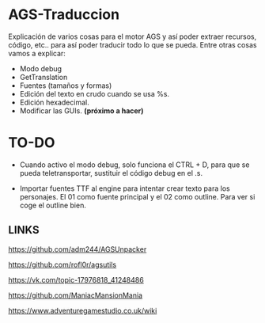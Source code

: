 # AGS-Traduccion
Explicación de varios cosas para el motor AGS y así poder extraer recursos, código, etc.. para así poder traducir todo lo que se pueda.
Entre otras cosas vamos a explicar:
- Modo debug
- GetTranslation
- Fuentes (tamaños y formas)
- Edición del texto en crudo cuando se usa %s.
- Edición hexadecimal.
- Modificar las GUIs. **(próximo a hacer)**

# TO-DO
- Cuando activo el modo debug, solo funciona el CTRL + D, para que se pueda teletransportar, sustituir el código debug en el .s.

- Importar fuentes TTF al engine para intentar crear texto para los personajes. El 01 como fuente principal y el 02 como outline. Para ver si coge el outline bien.

## LINKS
https://github.com/adm244/AGSUnpacker

https://github.com/rofl0r/agsutils

https://vk.com/topic-17976818_41248486

https://github.com/ManiacMansionMania

https://www.adventuregamestudio.co.uk/wiki
